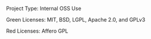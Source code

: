 Project Type: Internal OSS Use
 
Green Licenses: 
MIT, BSD, LGPL, Apache 2.0, and GPLv3

Red Licenses:
Affero GPL
